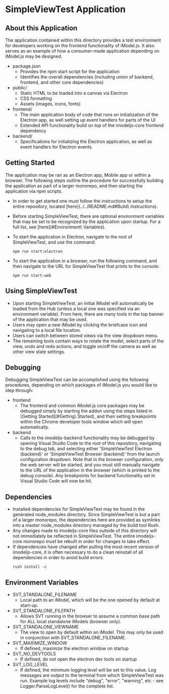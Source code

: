 # SimpleViewTest Application

## About this Application

The application contained within this directory provides a test environment for developers working on the frontend functionality of iModel.js. It also serves as an example of how a consumer-made application depending on iModel.js may be designed.

* package.json
  * Provides the npm start script for the application
  * Identifies the overall dependencies (including union of backend, frontend, and other core dependencies)
* public/
  * Static HTML to be loaded into a canvas via Electron
  * CSS formatting
  * Assets (images, icons, fonts)
* frontend/
  * The main application body of code that runs on initialization of the Electron app, as well setting up event handlers for parts of the UI
  * Extended API functionality build on top of the imodeljs-core frontend dependency
* backend/
  * Specifications for initializing the Electron application, as well as event handlers for Electron events.

## Getting Started

The application may be ran as an Electron app, Mobile app or within a browser. The following steps outline the procedure for successfully building the application as part of a larger monorepo, and then starting the application via npm scripts.

* In order to get started one must follow the instructions to setup the entire repository, located [here](../../README.md#Build\ Instructions).

* Before starting SimpleViewTest, there are optional environment variables that may be set to be recognized by the application upon startup. For a full list, see [here](#Environment\ Variables).

* To start the application in Electron, navigate to the root of SimpleViewTest, and use the command:
  ```
  npm run start:electron
  ```

* To start the application in a browser, run the following command, and then navigate to the URL for SimpleViewTest that prints to the console:
  ```
  npm run start:web
  ```

## Using SimpleViewTest

* Upon starting SimpleViewTest, an initial iModel will automatically be loaded from the Hub (unless a local one was specified via an environment variable). From here, there are many tools in the top banner of the application that may be used.
* Users may open a new iModel by clicking the briefcase icon and navigating to a local file location.
* Users can switch between stored views via the view dropdown menu.
* The remaining tools contain ways to rotate the model, select parts of the view, undo and redo actions, and toggle on/off the camera as well as other view state settings.

## Debugging

Debugging SimpleViewTest can be accomplished using the following procedures, depending on which packages of iModel.js you would like to step through:

* frontend
  * The frontend and common iModel.js core packages may be debugged simply by starting the addon using the steps listed in [Getting Started](#Getting\ Started), and then setting breakpoints within the Chrome developer tools window which will open automatically.
* backend
  * Calls to the imodeljs-backend functionality may be debugged by opening Visual Studio Code to the root of this repository, navigating to the debug tab, and selecting either 'SimpleViewTest Electron (backend)' or 'SimpleViewTest Browser (backend)' from the launch configuration dropdown. Note that in the browser configuration, only the web server will be started, and you must still manually navigate to the URL of the application in the browser (which is printed to the debug console). Any breakpoints for backend functionality set in Visual Studio Code will now be hit.

## Dependencies

* Installed dependencies for SimpleViewTest may be found in the generated node_modules directory. Since SimpleViewTest is but a part of a larger monorepo, the dependencies here are provided as symlinks into a master node_modules directory managed by the build tool Rush.
* Any changes made to imodeljs-core files outside of this directory will not immediately be reflected in SimpleViewTest. The entire imodeljs-core monorepo must be rebuilt in order for changes to take effect.
* If dependencies have changed after pulling the most recent version of imodeljs-core, it is often necessary to do a clean reinstall of all dependencies in order to avoid build errors.
  ```
  rush install -c
  ```

## Environment Variables

* SVT_STANDALONE_FILENAME
  * Local path to an iModel, which will be the one opened by default at start-up.
* SVT_STANDALONE_FILEPATH
  * Allows SVT running in the browser to assume a common base path for ALL local standalone iModels (browser only).
* SVT_STANDALONE_VIEWNAME
  * The view to open by default within an iModel. This may only be used in conjunction with SVT_STANDALONE_FILENAME.
* SVT_MAXIMIZE_WINDOW
  * If defined, maximize the electron window on startup
* SVT_NO_DEVTOOLS
  * If defined, do not open the electron dev tools on startup
* SVT_LOG_LEVEL
  * If defined, the minimum logging level will be set to this value. Log messages are output to the terminal from which SimpleViewTest was run. Example log levels include "debug", "error", "warning", etc - see Logger.ParseLogLevel() for the complete list.
